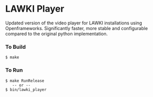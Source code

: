 # LAWKI Player

Updated version of the video player for LAWKI installations using Openframeworks. Significantly faster, more stable and configurable compared to the original python implementation.

### To Build

```
$ make
```

### To Run

```
$ make RunRelease
   -- or --
$ bin/lawki_player
```
